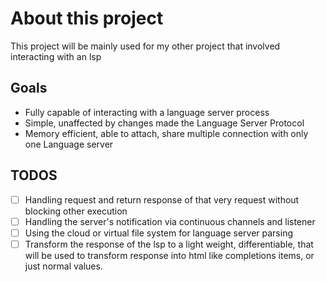 # About this project

This project will be mainly used for my other project that involved interacting with an lsp

## Goals
- Fully capable of interacting with a language server process
- Simple, unaffected by changes made the Language Server Protocol
- Memory efficient, able to attach, share multiple connection with only one Language server

## TODOS
- [ ] Handling request and return response of that very request without blocking other execution
- [ ] Handling the server's notification via continuous channels and listener
- [ ] Using the cloud or virtual file system for language server parsing
- [ ] Transform the response of the lsp to a light weight, differentiable, that will be used to transform response into html like completions items, or just normal values.
